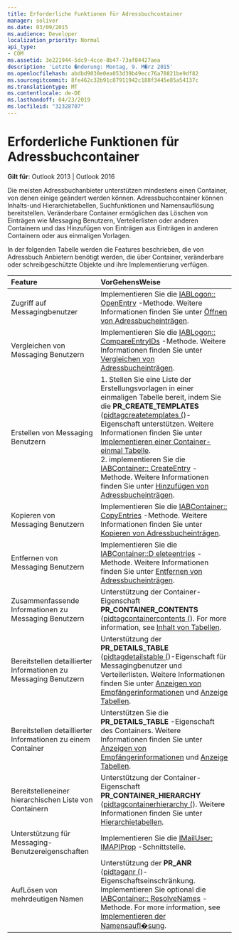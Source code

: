 ```yaml
---
title: Erforderliche Funktionen für Adressbuchcontainer
manager: soliver
ms.date: 03/09/2015
ms.audience: Developer
localization_priority: Normal
api_type:
- COM
ms.assetid: 3e221944-5dc9-4cce-8b47-73af84427aea
description: 'Letzte �nderung: Montag, 9. M�rz 2015'
ms.openlocfilehash: abdbd9030e0ea053d39b49ecc76a78821be9df82
ms.sourcegitcommit: 8fe462c32b91c87911942c188f3445e85a54137c
ms.translationtype: MT
ms.contentlocale: de-DE
ms.lasthandoff: 04/23/2019
ms.locfileid: "32328707"
---
```

# <a name="required-features-for-address-book-containers"></a>Erforderliche Funktionen für Adressbuchcontainer

  
  
**Gilt für**: Outlook 2013 | Outlook 2016 
  
Die meisten Adressbuchanbieter unterstützen mindestens einen Container, von denen einige geändert werden können. Adressbuchcontainer können Inhalts-und Hierarchietabellen, Suchfunktionen und Namensauflösung bereitstellen. Veränderbare Container ermöglichen das Löschen von Einträgen wie Messaging Benutzern, Verteilerlisten oder anderen Containern und das Hinzufügen von Einträgen aus Einträgen in anderen Containern oder aus einmaligen Vorlagen.
  
In der folgenden Tabelle werden die Features beschrieben, die von Adressbuch Anbietern benötigt werden, die über Container, veränderbare oder schreibgeschützte Objekte und ihre Implementierung verfügen.
  
|**Feature**|**VorGehensWeise**|
|:-----|:-----|
|Zugriff auf Messagingbenutzer  <br/> |Implementieren Sie die [IABLogon:: OpenEntry](iablogon-openentry.md) -Methode. Weitere Informationen finden Sie unter [Öffnen von Adressbucheinträgen](opening-address-book-entries.md).  <br/> |
|Vergleichen von Messaging Benutzern  <br/> |Implementieren Sie die [IABLogon:: CompareEntryIDs](iablogon-compareentryids.md) -Methode. Weitere Informationen finden Sie unter [Vergleichen von Adressbucheinträgen](comparing-address-book-entries.md).  <br/> |
|Erstellen von Messaging Benutzern  <br/> |1. Stellen Sie eine Liste der Erstellungsvorlagen in einer einmaligen Tabelle bereit, indem Sie die **PR_CREATE_TEMPLATES** ([pidtagcreatetemplates (](pidtagcreatetemplates-canonical-property.md))-Eigenschaft unterstützen. Weitere Informationen finden Sie unter [Implementieren einer Container-einmal Tabelle](implementing-a-container-one-off-table.md).  <br/> 2. implementieren Sie die [IABContainer:: CreateEntry](iabcontainer-createentry.md) -Methode. Weitere Informationen finden Sie unter [Hinzufügen von Adressbucheinträgen](adding-address-book-entries.md).  <br/> |
|Kopieren von Messaging Benutzern  <br/> |Implementieren Sie die [IABContainer:: CopyEntries](iabcontainer-copyentries.md) -Methode. Weitere Informationen finden Sie unter [Kopieren von Adressbucheinträgen](copying-address-book-entries.md).  <br/> |
|Entfernen von Messaging Benutzern  <br/> |Implementieren Sie die [IABContainer::D eleteentries](iabcontainer-deleteentries.md) -Methode. Weitere Informationen finden Sie unter [Entfernen von Adressbucheinträgen](removing-address-book-entries.md).  <br/> |
|Zusammenfassende Informationen zu Messaging Benutzern  <br/> |Unterstützung der Container-Eigenschaft **PR_CONTAINER_CONTENTS** ([pidtagcontainercontents (](pidtagcontainercontents-canonical-property.md)). For more information, see [Inhalt von Tabellen](contents-tables.md).  <br/> |
|Bereitstellen detaillierter Informationen zu Messaging Benutzern  <br/> |Unterstützung der **PR_DETAILS_TABLE** ([pidtagdetailstable (](pidtagdetailstable-canonical-property.md))-Eigenschaft für Messagingbenutzer und Verteilerlisten. Weitere Informationen finden Sie unter [Anzeigen von Empfängerinformationen](displaying-recipient-information.md) und [Anzeige Tabellen](display-tables.md).  <br/> |
|Bereitstellen detaillierter Informationen zu einem Container  <br/> |Unterstützen Sie die **PR_DETAILS_TABLE** -Eigenschaft des Containers. Weitere Informationen finden Sie unter [Anzeigen von Empfängerinformationen](displaying-recipient-information.md) und [Anzeige Tabellen](display-tables.md).  <br/> |
|Bereitstelleneiner hierarchischen Liste von Containern  <br/> |Unterstützung der Container-Eigenschaft **PR_CONTAINER_HIERARCHY** ([pidtagcontainerhierarchy (](pidtagcontainerhierarchy-canonical-property.md)). Weitere Informationen finden Sie unter [Hierarchietabellen](hierarchy-tables.md).  <br/> |
|Unterstützung für Messaging-Benutzereigenschaften  <br/> |Implementieren Sie die [IMailUser: IMAPIProp](imailuserimapiprop.md) -Schnittstelle.  <br/> |
|AufLösen von mehrdeutigen Namen  <br/> | Unterstützung der **PR_ANR** ([pidtaganr (](pidtaganr-canonical-property.md))-Eigenschaftseinschränkung.  <br/>  Implementieren Sie optional die [IABContainer:: ResolveNames](iabcontainer-resolvenames.md) -Methode. For more information, see [Implementieren der Namensaufl�sung](implementing-name-resolution.md).  <br/> |
   

